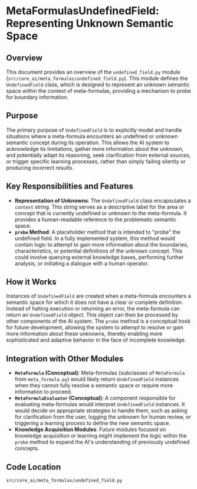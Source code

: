 # MetaFormulasUndefinedField: Representing Unknown Semantic Space

## Overview

This document provides an overview of the `undefined_field.py` module (`src/core_ai/meta_formulas/undefined_field.py`). This module defines the `UndefinedField` class, which is designed to represent an unknown semantic space within the context of meta-formulas, providing a mechanism to probe for boundary information.

## Purpose

The primary purpose of `UndefinedField` is to explicitly model and handle situations where a meta-formula encounters an undefined or unknown semantic concept during its operation. This allows the AI system to acknowledge its limitations, gather more information about the unknown, and potentially adapt its reasoning, seek clarification from external sources, or trigger specific learning processes, rather than simply failing silently or producing incorrect results.

## Key Responsibilities and Features

*   **Representation of Unknowns**: The `UndefinedField` class encapsulates a `context` string. This string serves as a descriptive label for the area or concept that is currently undefined or unknown to the meta-formula. It provides a human-readable reference to the problematic semantic space.
*   **`probe` Method**: A placeholder method that is intended to "probe" the undefined field. In a fully implemented system, this method would contain logic to attempt to gain more information about the boundaries, characteristics, or potential definitions of the unknown concept. This could involve querying external knowledge bases, performing further analysis, or initiating a dialogue with a human operator.

## How it Works

Instances of `UndefinedField` are created when a meta-formula encounters a semantic space for which it does not have a clear or complete definition. Instead of halting execution or returning an error, the meta-formula can return an `UndefinedField` object. This object can then be processed by other components of the AI system. The `probe` method is a conceptual hook for future development, allowing the system to attempt to resolve or gain more information about these unknowns, thereby enabling more sophisticated and adaptive behavior in the face of incomplete knowledge.

## Integration with Other Modules

*   **`MetaFormula` (Conceptual)**: Meta-formulas (subclasses of `MetaFormula` from `meta_formula.py`) would likely return `UndefinedField` instances when they cannot fully resolve a semantic space or require more information to proceed.
*   **`MetaFormulaEvaluator` (Conceptual)**: A component responsible for evaluating meta-formulas would interpret `UndefinedField` instances. It would decide on appropriate strategies to handle them, such as asking for clarification from the user, logging the unknown for human review, or triggering a learning process to define the new semantic space.
*   **Knowledge Acquisition Modules**: Future modules focused on knowledge acquisition or learning might implement the logic within the `probe` method to expand the AI's understanding of previously undefined concepts.

## Code Location

`src/core_ai/meta_formulas/undefined_field.py`